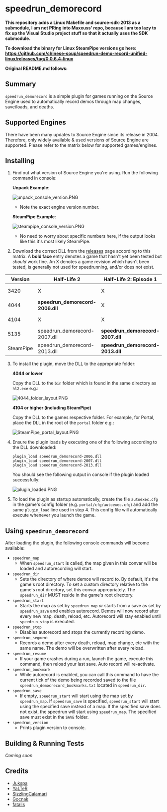 # speedrun_demorecord

**This repository adds a Linux Makefile and source-sdk-2013 as a submodule, I am not PRing into Maxxuss' repo, because I am too lazy to fix up the Visual Studio project stuff so that it actually uses the SDK submodule.**

**To download the binary for Linux SteamPipe versions go here: https://github.com/chinese-soup/speedrun-demo-record-unified-linux/releases/tag/0.0.6.4-linux**


**Original README.md follows:**

## Summary
`speedrun_demorecord` is a simple plugin for games running on the Source Engine used to automatically record demos through map changes, save/loads, and deaths.

## Supported Engines
There have been many updates to Source Engine since its release in 2004. Therefore, only widely available & used versions of Source Engine are supported. Please refer to the matrix below for supported games/engines.

## Installing

1. Find out what version of Source Engine you're using. Run the following command in console:

    **Unpack Example**:

    ![unpack_console_version.PNG](./docs/images/unpack_console_version.PNG)
    * Note the exact engine version number.

    **SteamPipe Example**:

    ![steampipe_console_version.PNG](./docs/images/steampipe_console_version.PNG)
    * No need to worry about specific numbers here, if the output looks like this it's most likely SteamPipe.

2. Download the correct DLL from the [releases](https://github.com/RedHaze/speedrun-demo-record-unified/releases) page according to this matrix. A **bold face** entry denotes a game that hasn't yet been tested but *should* work fine. An X denotes a game revision which hasn't been tested, is generally not used for speedrunning, and/or does not exist.

| Version        | Half-Life 2                      | Half-Life 2: Episode 1           | Half-Life 2: Episode 2           | Portal                       |
|----------------|----------------------------------|----------------------------------|----------------------------------|------------------------------|
| 3420           | X                                | X                                | X                                | speedrun_demorecord-2007.dll |
| 4044           | **speedrun_demorecord-2006.dll** | X                                | X                                | X                            |
| 4104           | X                                | X                                | speedrun_demorecord-2007.dll     | X                            |
| 5135           | speedrun_demorecord-2007.dll     | **speedrun_demorecord-2007.dll** | **speedrun_demorecord-2007.dll** | speedrun_demorecord-2007.dll |
| SteamPipe      | speedrun_demorecord-2013.dll     | **speedrun_demorecord-2013.dll** | **speedrun_demorecord-2013.dll** | speedrun_demorecord-2013.dll |

3. To install the plugin, move the DLL to the appropriate folder:

    **4044 or lower**

    Copy the DLL to the `bin` folder which is found in the same directory as `hl2.exe` e.g.:

    ![4044_folder_layout.PNG](./docs/images/4044_folder_layout.PNG)

    **4104 or higher (including SteamPipe)**

    Copy the DLL to the games respective folder. For example, for Portal, place the DLL in the root of the `portal` folder e.g.:

    ![SteamPipe_portal_layout.PNG](./docs/images/SteamPipe_portal_layout.PNG)

4. Ensure the plugin loads by executing one of the following according to the DLL downloaded:
    ```
    plugin_load speedrun_demorecord-2006.dll
    plugin_load speedrun_demorecord-2007.dll
    plugin_load speedrun_demorecord-2013.dll
    ```

    You should see the following output in console if the plugin loaded successfully:

    ![plugin_loaded.PNG](./docs/images/plugin_loaded.PNG)

5. To load the plugin as startup automatically, create the file `autoexec.cfg` in the game's config folder (e.g. `portal/cfg/autoexec.cfg`) and add the same `plugin_load` line used in step 4. This config file will automatically execute whenever you launch the game.

## Using `speedrun_demorecord`
After loading the plugin, the following console commands will become available:

* `speedrun_map`
  * When `speedrun_start` is called, the map given in this convar will be loaded and autorecording will start.
* `speedrun_dir`
  * Sets the directory of where demos will record to. By default, it's the game's root directory. To set a custom directory relative to the game's root directory, set this convar appropriately. The `speedrun_dir` MUST reside in the game's root directory.
* `speedrun_start`
  * Starts the map as set by `speedrun_map` *or* starts from a save as set by `speedrun_save` and enables autorecord. Demos will now record after every new map, death, reload, etc. Autorecord will stay enabled until `speedrun_stop` is executed.
* `speedrun_stop`
  * Disables autorecord and stops the currently recording demo.
* `speedrun_segment`
  * Records a demo after every death, reload, map change, etc with the same name. The demo will be overwritten after every reload.
* `speedrun_resume`
  * If your game crashes during a run, launch the game, execute this command, then reload your last save. Auto record will re-activate.
* `speedrun_bookmark`
  * While autorecord is enabled, you can call this command to have the current tick of the demo being recorded saved to the file `speedrun_democrecord_bookmarks.txt` located in `speedrun_dir`.
* `speedrun_save`
  * If empty, `speedrun_start` will start using the map set by `speedrun_map`. If `speedrun_save` is specified, `speedrun_start` will start using the specified save instead of a map. If the specified save does not exist, the speedrun will start using `speedrun_map`. The specified save must exist in the `SAVE` folder.
* `speedrun_version`
  * Prints plugin version to console.

## Building & Running Tests
*Coming soon*

## Credits
* [Jukspa](https://github.com/Jukspa)
* [YaLTeR](https://github.com/YaLTeR)
* [SizzlingCalamari](https://github.com/SizzlingCalamari)
* [Gocnak](https://github.com/Gocnak)
* [fatalis](https://github.com/fatalis)
